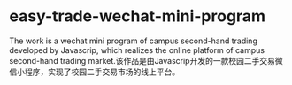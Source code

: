 # easy-trade-wechat-mini-program
The work is a wechat mini program of campus second-hand trading developed by Javascrip, which realizes the online platform of campus second-hand trading market.该作品是由Javascrip开发的一款校园二手交易微信小程序，实现了校园二手交易市场的线上平台。
